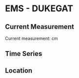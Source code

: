 # EMS - DUKEGAT

## Current Measurement

Current measurement: <Value topic="rivers/pegel-online/EMS/DUKEGAT/measurementValue"/> cm

## Time Series

<TimeSeries topic="rivers/pegel-online/EMS/DUKEGAT/measurementValue" period="week" />

## Location

<WorldMap>
  <Marker lat="53.43360179299035" lon="6.926206572590534" labelTopic="rivers/pegel-online/EMS/DUKEGAT" />
</WorldMap>
